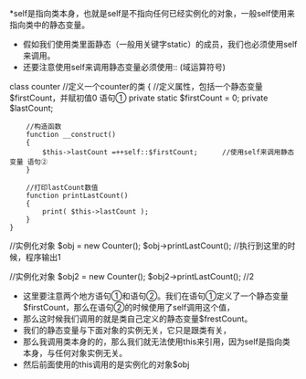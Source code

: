 
 *self是指向类本身，也就是self是不指向任何已经实例化的对象，一般self使用来指向类中的静态变量。
 * 假如我们使用类里面静态（一般用关键字static）的成员，我们也必须使用self来调用。
 * 还要注意使用self来调用静态变量必须使用:: (域运算符号)

class counter     //定义一个counter的类
    {
        //定义属性，包括一个静态变量$firstCount，并赋初值0 语句①
        private static $firstCount = 0;
        private $lastCount;

        //构造函数
        function __construct()
        {
            $this->lastCount =++self::$firstCount;      //使用self来调用静态变量 语句②
        }

        //打印lastCount数值
        function printLastCount()
        {
            print( $this->lastCount );
        }
    }

 //实例化对象
 $obj = new Counter();
 $obj->printLastCount();    //执行到这里的时候，程序输出1

//实例化对象
$obj2 = new Counter();
$obj2->printLastCount();   //2


 * 这里要注意两个地方语句①和语句②。我们在语句①定义了一个静态变量$firstCount，那么在语句②的时候使用了self调用这个值，
 * 那么这时候我们调用的就是类自己定义的静态变量$frestCount。
 * 我们的静态变量与下面对象的实例无关，它只是跟类有关，
 * 那么我调用类本身的的，那么我们就无法使用this来引用，因为self是指向类本身，与任何对象实例无关。
 * 然后前面使用的this调用的是实例化的对象$obj

